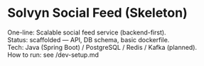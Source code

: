 # Solvyn Social Feed (Skeleton)
One-line: Scalable social feed service (backend-first).  
Status: scaffolded — API, DB schema, basic dockerfile.  
Tech: Java (Spring Boot) / PostgreSQL / Redis / Kafka (planned).  
How to run: see /dev-setup.md

